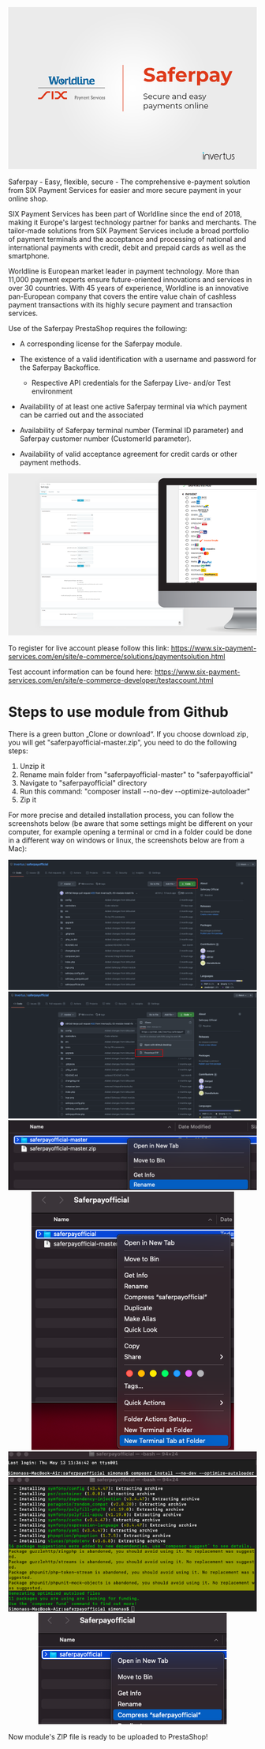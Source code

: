 <p align="center">
    <a href="https://www.six-payment-services.com" target="_blank">
        <img src="./views/img/readme/01.png" />
    </a>
</p>

Saferpay - Easy, flexible, secure - The comprehensive e-payment solution from SIX Payment Services for easier and more secure payment in your online shop.

SIX Payment Services has been part of Worldline since the end of 2018, making it Europe's largest technology partner for banks and merchants. The tailor-made solutions from SIX Payment Services include a broad portfolio of payment terminals and the acceptance and processing of national and international payments with credit, debit and prepaid cards as well as the smartphone.

Worldline is European market leader in payment technology. More than 11,000 payment experts ensure future-oriented innovations and services in over 30 countries. With 45 years of experience, Worldline is an innovative pan-European company that covers the entire value chain of cashless payment transactions with its highly secure payment and transaction services.

Use of the Saferpay PrestaShop requires the following:

- A corresponding license for the Saferpay module.

- The existence of a valid identification with a username and password for the Saferpay Backoffice.
    - Respective API credentials for the Saferpay Live- and/or Test environment
    
- Availability of at least one active Saferpay terminal via which payment can be carried out and the associated
    
- Availability of Saferpay terminal number (Terminal ID parameter) and Saferpay customer number (CustomerId parameter).

- Availability of valid acceptance agreement for credit cards or other payment methods.

<p align="center">
    <a href="https://www.six-payment-services.com" target="_blank">
        <img src="./views/img/readme/02.png" />
    </a>
</p>

To register for live account please follow this link: https://www.six-payment-services.com/en/site/e-commerce/solutions/paymentsolution.html 

Test account information can be found here: https://www.six-payment-services.com/en/site/e-commerce-developer/testaccount.html

<h1>Steps to use module from Github</h1>
There is a green button „Clone or download“. If you choose download zip, you will get "saferpayofficial-master.zip", you need to do the following steps:

1)    Unzip it
2)    Rename main folder from "saferpayofficial-master" to "saferpayofficial"
3)    Navigate to "saferpayofficial" directory
4)    Run this command: "composer install --no-dev --optimize-autoloader"
5)    Zip it


For more precise and detailed installation process, you can follow the screenshots below (be aware that some settings might be different on your computer, for example opening a terminal or cmd in a folder could be done in a different way on windows or linux, the screenshots below are from a Mac):


<p align="center">
  <img src="https://github.com/Invertus/saferpayofficial/blob/master/views/img/readme/Step1.png">
  <img src="https://github.com/Invertus/saferpayofficial/blob/master/views/img/readme/Step2.png">
  <img src="https://github.com/Invertus/saferpayofficial/blob/master/views/img/readme/Step3.png">
  <img src="https://github.com/Invertus/saferpayofficial/blob/master/views/img/readme/Step4.png">
  <img src="https://github.com/Invertus/saferpayofficial/blob/master/views/img/readme/Step5.png">
  <img src="https://github.com/Invertus/saferpayofficial/blob/master/views/img/readme/Step6.png">
  <img src="https://github.com/Invertus/saferpayofficial/blob/master/views/img/readme/Step7.png">
</p>


Now module's ZIP file is ready to be uploaded to PrestaShop!
